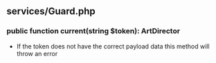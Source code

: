 ## services/Guard.php

### public function current(string $token): ArtDirector

- If the token does not have the correct payload data this method will throw an error